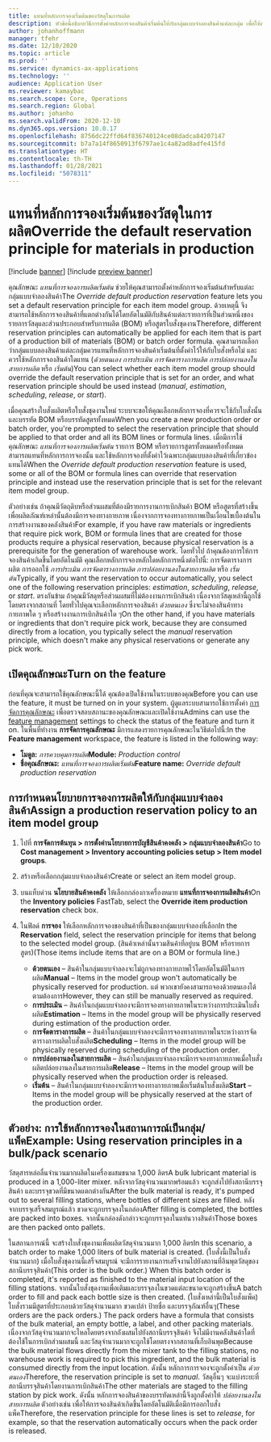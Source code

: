 ```yaml
---
title: แทนที่หลักการจองเริ่มต้นของวัสดุในการผลิต
description: หัวข้อนี้อธิบายวิธีการตั้งค่าหลักการจองสินค้าเริ่มต้นให้กับกลุ่มแบบจำลองสินค้าแต่ละกลุ่ม เพื่อให้สามารถใช้หลักการจองสินค้าที่แตกต่างกันได้โดยอัตโนมัติกับสินค้าแต่ละรายการ ที่เป็นส่วนหนึ่งของรายการวัสดุและส่วนประกอบสำหรับการผลิต (BOM) หรือสูตรใบสั่งชุดงาน
author: johanhoffmann
manager: tfehr
ms.date: 12/10/2020
ms.topic: article
ms.prod: ''
ms.service: dynamics-ax-applications
ms.technology: ''
audience: Application User
ms.reviewer: kamaybac
ms.search.scope: Core, Operations
ms.search.region: Global
ms.author: johanho
ms.search.validFrom: 2020-12-10
ms.dyn365.ops.version: 10.0.17
ms.openlocfilehash: 8756dc22ffd64f836740124ce08dadca84207147
ms.sourcegitcommit: b7a7a14f8650913f6797ae1c4a82ad8adfe415fd
ms.translationtype: HT
ms.contentlocale: th-TH
ms.lasthandoff: 01/28/2021
ms.locfileid: "5078311"
---
```

# <a name="override-the-default-reservation-principle-for-materials-in-production"></a><span data-ttu-id="a35eb-103">แทนที่หลักการจองเริ่มต้นของวัสดุในการผลิต</span><span class="sxs-lookup"><span data-stu-id="a35eb-103">Override the default reservation principle for materials in production</span></span>

[!include [banner](../includes/banner.md)]
[!include [preview banner](../includes/preview-banner.md)]

<span data-ttu-id="a35eb-104">คุณลักษณะ *แทนที่การจองการผลิตเริ่มต้น* ช่วยให้คุณสามารถตั้งค่าหลักการจองเริ่มต้นสำหรับแต่ละกลุ่มแบบจำลองสินค้า</span><span class="sxs-lookup"><span data-stu-id="a35eb-104">The *Override default production reservation* feature lets you set a default reservation principle for each item model group.</span></span> <span data-ttu-id="a35eb-105">ด้วยเหตุนี้ จึงสามารถใช้หลักการจองสินค้าที่แตกต่างกันได้โดยอัตโนมัติกับสินค้าแต่ละรายการที่เป็นส่วนหนึ่งของรายการวัสดุและส่วนประกอบสำหรับการผลิต (BOM) หรือสูตรใบสั่งชุดงาน</span><span class="sxs-lookup"><span data-stu-id="a35eb-105">Therefore, different reservation principles can automatically be applied for each item that is part of a production bill of materials (BOM) or batch order formula.</span></span> <span data-ttu-id="a35eb-106">คุณสามารถเลือกว่ากลุ่มแบบลองสินค้าแต่ละกลุ่มควรแทนที่หลักการจองสินค้าเริ่มต้นที่ตั้งค่าไว้ให้กับใบสั่งหรือไม่ และควรใช้หลักการจองสินค้าใดแทน (*ด้วยตนเอง* *การประเมิน* *การจัดตารางการผลิต* *การปล่อยงานลงในสายการผลิต* หรือ *เริ่มต้น*)</span><span class="sxs-lookup"><span data-stu-id="a35eb-106">You can select whether each item model group should override the default reservation principle that is set for an order, and what reservation principle should be used instead (*manual*, *estimation*, *scheduling*, *release*, or *start*).</span></span>

<span data-ttu-id="a35eb-107">เมื่อคุณสร้างใบสั่งผลิตหรือใบสั่งชุดงานใหม่ ระบบจะขอให้คุณเลือกหลักการจองที่ควรจะใช้กับใบสั่งนั้นและบรรทัด BOM หรือบรรทัดสูตรทั้งหมด</span><span class="sxs-lookup"><span data-stu-id="a35eb-107">When you create a new production order or batch order, you're prompted to select the reservation principle that should be applied to that order and all its BOM lines or formula lines.</span></span> <span data-ttu-id="a35eb-108">เมื่อมีการใช้คุณลักษณะ *แทนที่การจองการผลิตเริ่มต้น* รายการ BOM หรือรายการสูตรทั้งหมดหรือทั้งหมดสามารถแทนที่หลักการการจองนั้น และใช้หลักการจองที่ตั้งค่าไว้เฉพาะกลุ่มแบบลองสินค้าที่เกี่ยวข้องแทนได้</span><span class="sxs-lookup"><span data-stu-id="a35eb-108">When the *Override default production reservation* feature is used, some or all of the BOM or formula lines can override that reservation principle and instead use the reservation principle that is set for the relevant item model group.</span></span>

<span data-ttu-id="a35eb-109">ตัวอย่างเช่น ถ้าคุณมีวัตถุดิบหรือส่วนผสมที่ต้องมีรายการงานการเบิกสินค้า BOM หรือสูตรที่สร้างขึ้นเพื่อผลิตภัณฑ์เหล่านั้นต้องมีการจองทางกายภาพ เนื่องจากการจองทางกายภาพเป็นเงื่อนไขเบื้องต้นในการสร้างงานของคลังสินค้า</span><span class="sxs-lookup"><span data-stu-id="a35eb-109">For example, if you have raw materials or ingredients that require pick work, BOM or formula lines that are created for those products require a physical reservation, because physical reservation is a prerequisite for the generation of warehouse work.</span></span> <span data-ttu-id="a35eb-110">โดยทั่วไป ถ้าคุณต้องการให้การจองสินค้าเกิดขึ้นโดยอัตโนมัติ คุณเลือกหลักการจองหลักใดหลักการหนึ่งต่อไปนี้: การจัดตารางการผลิต การออกใช้ *การประเมิน* *การจัดตารางการผลิต* *การปล่อยงานลงในสายการผลิต* หรือ *เริ่มต้น*</span><span class="sxs-lookup"><span data-stu-id="a35eb-110">Typically, if you want the reservation to occur automatically, you select one of the following reservation principles: *estimation*, *scheduling*, *release*, or *start*.</span></span> <span data-ttu-id="a35eb-111">ตรงกันข้าม ถ้าคุณมีวัสดุหรือส่วนผสมที่ไม่ต้องงานการเบิกสินค้า เนื่องจากวัสดุเหล่านี้ถูกใช้โดยตรงจากสถานที่ โดยทั่วไปคุณจะเลือกหลักการจองสินค้า *ด้วยตนเอง* ซึ่งจะไม่จองสินค้าทางกายภาพใด ๆ หรือสร้างงานการเบิกสินค้าใด ๆ</span><span class="sxs-lookup"><span data-stu-id="a35eb-111">On the other hand, if you have materials or ingredients that don't require pick work, because they are consumed directly from a location, you typically select the *manual* reservation principle, which doesn't make any physical reservations or generate any pick work.</span></span>

## <a name="turn-on-the-feature"></a><span data-ttu-id="a35eb-112">เปิดคุณลักษณะ</span><span class="sxs-lookup"><span data-stu-id="a35eb-112">Turn on the feature</span></span>

<span data-ttu-id="a35eb-113">ก่อนที่คุณจะสามารถใช้คุณลักษณะนี้ได้ คุณต้องเปิดใช้งานในระบบของคุณ</span><span class="sxs-lookup"><span data-stu-id="a35eb-113">Before you can use the feature, it must be turned on in your system.</span></span> <span data-ttu-id="a35eb-114">ผู้ดูแลระบบสามารถใช้การตั้งค่า [การจัดการคุณลักษณะ](../../fin-ops-core/fin-ops/get-started/feature-management/feature-management-overview.md) เพื่อตรวจสอบสถานะของคุณลักษณะและเปิดใช้งาน</span><span class="sxs-lookup"><span data-stu-id="a35eb-114">Admins can use the [feature management](../../fin-ops-core/fin-ops/get-started/feature-management/feature-management-overview.md) settings to check the status of the feature and turn it on.</span></span> <span data-ttu-id="a35eb-115">ในพื้นที่ทำงาน **การจัดการคุณลักษณะ** มีการแสดงรายการคุณลักษณะในวิธีต่อไปนี้:</span><span class="sxs-lookup"><span data-stu-id="a35eb-115">In the **Feature management** workspace, the feature is listed in the following way:</span></span>

- <span data-ttu-id="a35eb-116">**โมดูล:** *การควบคุมการผลิต*</span><span class="sxs-lookup"><span data-stu-id="a35eb-116">**Module:** *Production control*</span></span>
- <span data-ttu-id="a35eb-117">**ชื่อคุณลักษณะ:** *แทนที่การจองการผลิตเริ่มต้น*</span><span class="sxs-lookup"><span data-stu-id="a35eb-117">**Feature name:** *Override default production reservation*</span></span>

## <a name="assign-a-production-reservation-policy-to-an-item-model-group"></a><span data-ttu-id="a35eb-118">การกําหนดนโยบายการจองการผลิตให้กับกลุ่มแบบจำลองสินค้า</span><span class="sxs-lookup"><span data-stu-id="a35eb-118">Assign a production reservation policy to an item model group</span></span>

1. <span data-ttu-id="a35eb-119">ไปที่ **การจัดการต้นทุน &gt; การตั้งค่านโยบายการบัญชีสินค้าคงคลัง &gt; กลุ่มแบบจำลองสินค้า**</span><span class="sxs-lookup"><span data-stu-id="a35eb-119">Go to **Cost management &gt; Inventory accounting policies setup &gt; Item model groups**.</span></span>
1. <span data-ttu-id="a35eb-120">สร้างหรือเลือกกลุ่มแบบจำลองสินค้า</span><span class="sxs-lookup"><span data-stu-id="a35eb-120">Create or select an item model group.</span></span>
1. <span data-ttu-id="a35eb-121">บนแท็บด่วน **นโยบายสินค้าคงคลัง** ให้เลือกกล่องกาเครื่องหมาย **แทนที่การจองการผลิตสินค้า**</span><span class="sxs-lookup"><span data-stu-id="a35eb-121">On the **Inventory policies** FastTab, select the **Override item production reservation** check box.</span></span>
1. <span data-ttu-id="a35eb-122">ในฟิลด์ **การจอง** ให้เลือกหลักการจองของสินค้าที่เป็นของกลุ่มแบบจำลองที่เลือก</span><span class="sxs-lookup"><span data-stu-id="a35eb-122">In the **Reservation** field, select the reservation principle for items that belong to the selected model group.</span></span> <span data-ttu-id="a35eb-123">(สินค้าเหล่านั้นรวมสินค้าที่อยู่บน BOM หรือรายการสูตร)</span><span class="sxs-lookup"><span data-stu-id="a35eb-123">(Those items include items that are on a BOM or formula line.)</span></span>

    - <span data-ttu-id="a35eb-124">**ด้วยตนเอง** – สินค้าในกลุ่มแบบจำลองจะไม่ถูกจองทางกายภาพไว้โดยอัตโนมัติในการผลิต</span><span class="sxs-lookup"><span data-stu-id="a35eb-124">**Manual** – Items in the model group won't automatically be physically reserved for production.</span></span> <span data-ttu-id="a35eb-125">แต่ พวกเขายังคงสามารถจองด้วยตนเองได้ตามต้องการ</span><span class="sxs-lookup"><span data-stu-id="a35eb-125">However, they can still be manually reserved as required.</span></span>
    - <span data-ttu-id="a35eb-126">**การประเมิน** – สินค้าในกลุ่มแบบจำลองจะมีการจองทางกายภาพในระหว่างการประเมินใบสั่งผลิต</span><span class="sxs-lookup"><span data-stu-id="a35eb-126">**Estimation** – Items in the model group will be physically reserved during estimation of the production order.</span></span>
    - <span data-ttu-id="a35eb-127">**การจัดตารางการผลิต** – สินค้าในกลุ่มแบบจำลองจะมีการจองทางกายภาพในระหว่างการจัดตารางการผลิตใบสั่งผลิต</span><span class="sxs-lookup"><span data-stu-id="a35eb-127">**Scheduling** – Items in the model group will be physically reserved during scheduling of the production order.</span></span>
    - <span data-ttu-id="a35eb-128">**การปล่อยงานลงในสายการผลิต** – สินค้าในกลุ่มแบบจำลองจะมีการจองทางกายภาพเมื่อใบสั่งผลิตปล่อยงานลงในสายการผลิต</span><span class="sxs-lookup"><span data-stu-id="a35eb-128">**Release** – Items in the model group will be physically reserved when the production order is released.</span></span>
    - <span data-ttu-id="a35eb-129">**เริ่มต้น** – สินค้าในกลุ่มแบบจำลองจะมีการจองทางกายภาพเมื่อเริ่มต้นใบสั่งผลิต</span><span class="sxs-lookup"><span data-stu-id="a35eb-129">**Start** – Items in the model group will be physically reserved at the start of the production order.</span></span>

## <a name="example-using-reservation-principles-in-a-bulkpack-scenario"></a><span data-ttu-id="a35eb-130">ตัวอย่าง: การใช้หลักการจองในสถานการณ์เป็นกลุ่ม/แพ็ค</span><span class="sxs-lookup"><span data-stu-id="a35eb-130">Example: Using reservation principles in a bulk/pack scenario</span></span>

<span data-ttu-id="a35eb-131">วัสดุสารหล่อลื่นจำนวนมากผลิตในเครื่องผสมขนาด 1,000 ลิตร</span><span class="sxs-lookup"><span data-stu-id="a35eb-131">A bulk lubricant material is produced in a 1,000-liter mixer.</span></span> <span data-ttu-id="a35eb-132">หลังจากวัสดุจำนวนมากพร้อมแล้ว จะถูกส่งไปยังสถานีบรรจุสินค้า และบรรจุขวดที่มีขนาดแตกต่างกัน</span><span class="sxs-lookup"><span data-stu-id="a35eb-132">After the bulk material is ready, it's pumped out to several filling stations, where bottles of different sizes are filled.</span></span> <span data-ttu-id="a35eb-133">หลังจากบรรจุเสร็จสมบูรณ์แล้ว ขวดจะถูกบรรจุลงในกล่อง</span><span class="sxs-lookup"><span data-stu-id="a35eb-133">After filling is completed, the bottles are packed into boxes.</span></span> <span data-ttu-id="a35eb-134">จากนั้นกล่องดังกล่าวจะถูกบรรจุลงในแท่นวางสินค้า</span><span class="sxs-lookup"><span data-stu-id="a35eb-134">Those boxes are then packed onto pallets.</span></span>

<span data-ttu-id="a35eb-135">ในสถานการณ์นี้ จะสร้างใบสั่งชุดงานเพื่อผลิตวัสดุจำนวนมาก 1,000 ลิตร</span><span class="sxs-lookup"><span data-stu-id="a35eb-135">In this scenario, a batch order to make 1,000 liters of bulk material is created.</span></span> <span data-ttu-id="a35eb-136">(ใบสั่งนี้เป็นใบสั่งจำนวนมาก) เมื่อใบสั่งชุดงานนี้เสร็จสมบูรณ์ จะมีการรายงานการเสร็จงานไปยังสถานที่อินพุตวัสดุของสถานีบรรจุสินค้า</span><span class="sxs-lookup"><span data-stu-id="a35eb-136">(This order is the bulk order.) When this batch order is completed, it's reported as finished to the material input location of the filling stations.</span></span> <span data-ttu-id="a35eb-137">จากนั้นใบสั่งชุดงานเพื่อเติมและบรรจุลงในขวดแต่ละขนาดจะถูกสร้างขึ้น</span><span class="sxs-lookup"><span data-stu-id="a35eb-137">A batch order to fill and pack each bottle size is then created.</span></span> <span data-ttu-id="a35eb-138">(ใบสั่งเหล่านี้เป็นใบสั่งแพ็ค) ใบสั่งรวมมีสูตรที่ประกอบด้วยวัสดุจำนวนมาก ขวดเปล่า ป้ายชื่อ และบรรจุภัณฑ์อื่นๆ</span><span class="sxs-lookup"><span data-stu-id="a35eb-138">(These orders are the pack orders.) The pack orders have a formula that consists of the bulk material, an empty bottle, a label, and other packing materials.</span></span> <span data-ttu-id="a35eb-139">เนื่องจากวัสดุจำนวนมากจะไหลโดยตรงจากถังผสมไปยังสถานีบรรจุสินค้า จึงไม่มีงานคลังสินค้าใดที่ต้องใช้ในการเบิกส่วนผสมนี้ และวัสดุจำนวนมากจะถูกใช้โดยตรงจากสถานที่เก็บอินพุต</span><span class="sxs-lookup"><span data-stu-id="a35eb-139">Because the bulk material flows directly from the mixer tank to the filling stations, no warehouse work is required to pick this ingredient, and the bulk material is consumed directly from the input location.</span></span> <span data-ttu-id="a35eb-140">ดังนั้น หลักการการจองจะถูกตั้งค่าเป็น *ด้วยตนเอง*</span><span class="sxs-lookup"><span data-stu-id="a35eb-140">Therefore, the reservation principle is set to *manual*.</span></span> <span data-ttu-id="a35eb-141">วัสดุอื่นๆ จะแบ่งระยะที่สถานีบรรจุสินค้าโดยงานการเบิกสินค้า</span><span class="sxs-lookup"><span data-stu-id="a35eb-141">The other materials are staged to the filling station by pick work.</span></span> <span data-ttu-id="a35eb-142">ดังนั้น หลักการจองสินค้าของบรรทัดเหล่านี้จึงถูกตั้งค่าให้ *ปล่อยงานลงในสายการผลิต* ตัวอย่างเช่น เพื่อให้การจองสินค้าเกิดขึ้นโดยอัตโนมัติเมื่อมีการออกใบสั่งแพ็ค</span><span class="sxs-lookup"><span data-stu-id="a35eb-142">Therefore, the reservation principle for these lines is set to *release*, for example, so that the reservation automatically occurs when the pack order is released.</span></span>

